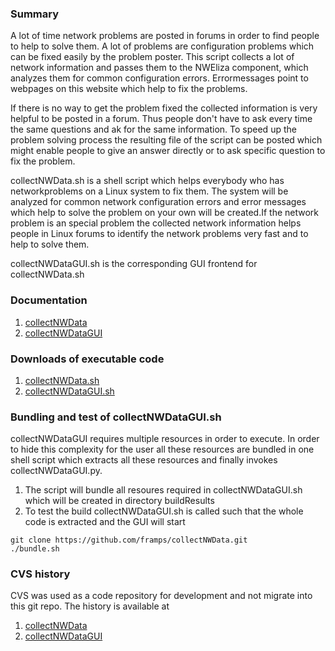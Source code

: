 ### Summary 

A lot of time network problems are posted in forums in order to find people to help to solve them. A lot of problems are configuration problems which can be fixed easily by the problem poster. This script collects a lot of network information and passes them to the NWEliza component, which analyzes them for common configuration errors. Errormessages point to webpages on this website which help to fix the problems.

If there is no way to get the problem fixed the collected information is very helpful to be posted in a forum. Thus people don't have to ask every time the same questions and ak for the same information. To speed up the problem solving process the resulting file of the script can be posted which might enable people to give an answer directly or to ask specific question to fix the problem.

collectNWData.sh is a shell script which helps everybody who has networkproblems on a Linux system to fix them. The system will be analyzed for common network configuration errors and error messages which help to solve the problem on your own will be created.If the network problem is an special problem the collected network information helps people in Linux forums to identify the network problems very fast and to help to solve them. 

collectNWDataGUI.sh is the corresponding GUI frontend for collectNWData.sh

### Documentation 
 
1. [collectNWData](http://www.linux-tips-and-tricks.de/en/overview/)
2. [collectNWDataGUI](http://www.linux-tips-and-tricks.de/en/details/301-graphical-interface-for-collectnwdata-sh-2/)

### Downloads of executable code

1. [collectNWData.sh](http://linux-tips-and-tricks.de/downloads/collectnwdata-sh/detail)
2. [collectNWDataGUI.sh](http://www.linux-tips-and-tricks.de/en/downloads/collectnwdatagui-sh/detail/)

### Bundling and test of collectNWDataGUI.sh 

collectNWDataGUI requires multiple resources in order to execute. In order to hide this complexity for the user all these resources are bundled in one shell script which extracts all these resources and finally invokes collectNWDataGUI.py.

1. The script will bundle all resoures required in collectNWDataGUI.sh which will be created in directory buildResults
2. To test the build collectNWDataGUI.sh is called such that the whole code is extracted and the GUI will start

```
git clone https://github.com/framps/collectNWData.git
./bundle.sh
```

### CVS history

CVS was used as a code repository for development and not migrate into this git repo. The history is available at

1. [collectNWData](http://www.linux-tips-and-tricks.de/de/weitere-info/155-collectnwdata-sh-version-history/)
2. [collectNWDataGUI](http://www.linux-tips-and-tricks.de/en/details/473-collectnwdatagui-py-version-history/)
